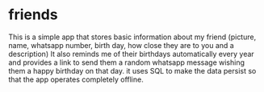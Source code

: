# friends

This is a simple app that stores basic information about my friend (picture, name, whatsapp number, birth day, how close they are to you and a description)
It also reminds me of their birthdays automatically every year and provides a link to send them a random whatsapp message wishing them a happy birthday on that day.
it uses SQL to make the data persist so that the app operates completely offline. 